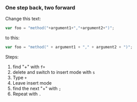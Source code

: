 ### One step back, two forward

Change this text:

```javascript
var foo = "method("+argument1+","+argument2+")";
```

to this:

```javascript
var foo = "method(" + argument1 + "," + argument2 + ")";
```

Steps:

1. find "+" with `f+`  
2. delete and switch to insert mode with `s`  
3. Type ` + `  
4. Leave insert mode  
5. find the next "+" with `;`  
6. Repeat with `.`  
